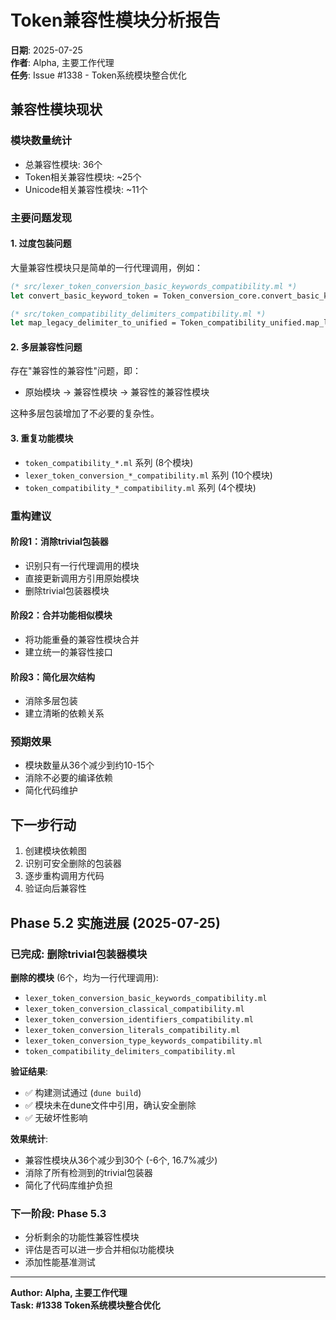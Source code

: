 # Token兼容性模块分析报告

**日期**: 2025-07-25  
**作者**: Alpha, 主要工作代理  
**任务**: Issue #1338 - Token系统模块整合优化

## 兼容性模块现状

### 模块数量统计
- 总兼容性模块: 36个
- Token相关兼容性模块: ~25个
- Unicode相关兼容性模块: ~11个

### 主要问题发现

#### 1. 过度包装问题
大量兼容性模块只是简单的一行代理调用，例如：

```ocaml
(* src/lexer_token_conversion_basic_keywords_compatibility.ml *)
let convert_basic_keyword_token = Token_conversion_core.convert_basic_keyword_token

(* src/token_compatibility_delimiters_compatibility.ml *)  
let map_legacy_delimiter_to_unified = Token_compatibility_unified.map_legacy_delimiter_to_unified
```

#### 2. 多层兼容性问题
存在"兼容性的兼容性"问题，即：
- 原始模块 → 兼容性模块 → 兼容性的兼容性模块

这种多层包装增加了不必要的复杂性。

#### 3. 重复功能模块
- `token_compatibility_*.ml` 系列 (8个模块)
- `lexer_token_conversion_*_compatibility.ml` 系列 (10个模块)
- `token_compatibility_*_compatibility.ml` 系列 (4个模块)

### 重构建议

#### 阶段1：消除trivial包装器
- 识别只有一行代理调用的模块
- 直接更新调用方引用原始模块
- 删除trivial包装器模块

#### 阶段2：合并功能相似模块
- 将功能重叠的兼容性模块合并
- 建立统一的兼容性接口

#### 阶段3：简化层次结构
- 消除多层包装
- 建立清晰的依赖关系

### 预期效果
- 模块数量从36个减少到约10-15个
- 消除不必要的编译依赖
- 简化代码维护

## 下一步行动
1. 创建模块依赖图
2. 识别可安全删除的包装器
3. 逐步重构调用方代码
4. 验证向后兼容性

## Phase 5.2 实施进展 (2025-07-25)

### 已完成: 删除trivial包装器模块

**删除的模块** (6个，均为一行代理调用):
- `lexer_token_conversion_basic_keywords_compatibility.ml`
- `lexer_token_conversion_classical_compatibility.ml`  
- `lexer_token_conversion_identifiers_compatibility.ml`
- `lexer_token_conversion_literals_compatibility.ml`
- `lexer_token_conversion_type_keywords_compatibility.ml` 
- `token_compatibility_delimiters_compatibility.ml`

**验证结果**:
- ✅ 构建测试通过 (`dune build`)
- ✅ 模块未在dune文件中引用，确认安全删除
- ✅ 无破坏性影响

**效果统计**:
- 兼容性模块从36个减少到30个 (-6个, 16.7%减少)
- 消除了所有检测到的trivial包装器
- 简化了代码库维护负担

### 下一阶段: Phase 5.3
- 分析剩余的功能性兼容性模块
- 评估是否可以进一步合并相似功能模块
- 添加性能基准测试

---
**Author: Alpha, 主要工作代理**  
**Task: #1338 Token系统模块整合优化**